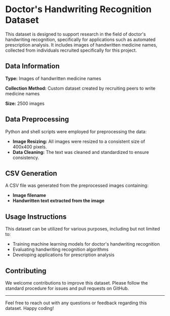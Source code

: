 # Doctor's Handwriting Recognition Dataset

This dataset is designed to support research in the field of doctor's handwriting recognition, specifically for applications such as automated prescription analysis. It includes images of handwritten medicine names, collected from individuals recruited specifically for this project.

## Data Information

**Type:** Images of handwritten medicine names

**Collection Method:** Custom dataset created by recruiting peers to write medicine names

**Size:** 2500 images

## Data Preprocessing

Python and shell scripts were employed for preprocessing the data:

- **Image Resizing:** All images were resized to a consistent size of 400x400 pixels.
- **Data Cleaning:** The text was cleaned and standardized to ensure consistency.

## CSV Generation

A CSV file was generated from the preprocessed images containing:

- **Image filename**
- **Handwritten text extracted from the image**

## Usage Instructions

This dataset can be utilized for various purposes, including but not limited to:

- Training machine learning models for doctor's handwriting recognition
- Evaluating handwriting recognition algorithms
- Developing applications for prescription analysis

## Contributing

We welcome contributions to improve this dataset. Please follow the standard procedure for issues and pull requests on GitHub.

---

Feel free to reach out with any questions or feedback regarding this dataset. Happy coding!
